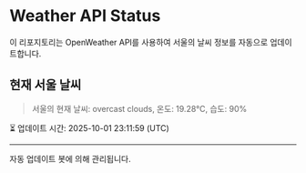 
# Weather API Status

이 리포지토리는 OpenWeather API를 사용하여 서울의 날씨 정보를 자동으로 업데이트합니다.

## 현재 서울 날씨
> 서울의 현재 날씨: overcast clouds, 온도: 19.28°C, 습도: 90%

⏳ 업데이트 시간: 2025-10-01 23:11:59 (UTC)

---
자동 업데이트 봇에 의해 관리됩니다.

